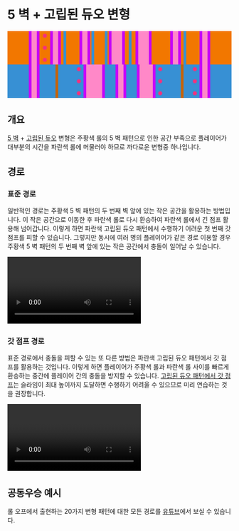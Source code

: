 # 5 벽 + 고립된 듀오 변형

![5 Waller + Isolated Duo](../images/variations/5-waller-isolated-duo.jpg)

## 개요

[5 벽](../rolls/5-waller.md) + [고립된 듀오](../rolls/isolated-duo.md#blue) 변형은 주황색 롤의 5 벽 패턴으로 인한 공간 부족으로 플레이어가 대부분의 시간을 파란색 롤에 머물러야 하므로 까다로운 변형중 하나입니다.

## 경로

### 표준 경로

일반적인 경로는 주황색 5 벽 패턴의 두 번째 벽 앞에 있는 작은 공간을 활용하는 방법입니다. 이 작은 공간으로 이동한 후 파란색 롤로 다시 환승하여 파란색 롤에서 긴 점프 활용해 넘어갑니다. 이렇게 하면 파란색 고립된 듀오 패턴에서 수행하기 어려운 첫 번째 갓 점프를 피할 수 있습니다. 그렇지만 동시에 여러 명의 플레이어가 같은 경로 이용할 경우 주황색 5 벽 패턴의 두 번째 벽 앞에 있는 작은 공간에서 충돌이 일어날 수 있습니다.

<video controls>
  <source src="../../images/variations/5-waller-isolated-duo-standard-path.mp4" type="video/mp4">
</video>

### 갓 점프 경로

표준 경로에서 충돌을 피할 수 있는 또 다른 방법은 파란색 고립된 듀오 패턴에서 갓 점프를 활용하는 것입니다. 이렇게 하면 플레이어가 주황색 롤과 파란색 롤 사이를 빠르게 환승하는 중간에 플레이어 간의 충돌을 방지할 수 있습니다. [고립된 듀오 패턴에서 갓 점프](../advanced/isolated-duo-god-jumps.md)는 슬라임이 최대 높이까지 도달하면 수행하기 어려울 수 있으므로 미리 연습하는 것을 권장합니다.

<video controls>
  <source src="../../images/variations/5-waller-isolated-duo-god-jump-path.mp4" type="video/mp4">
</video>

## 공동우승 예시

롤 오프에서 출현하는 20가지 변형 패턴에 대한 모든 경로를 [유튜브](https://www.youtube.com/playlist?list=PLG_QNSp9ZgJLWYSNl4vY26VJCZeOQHO1F)에서 보실 수 있습니다.
